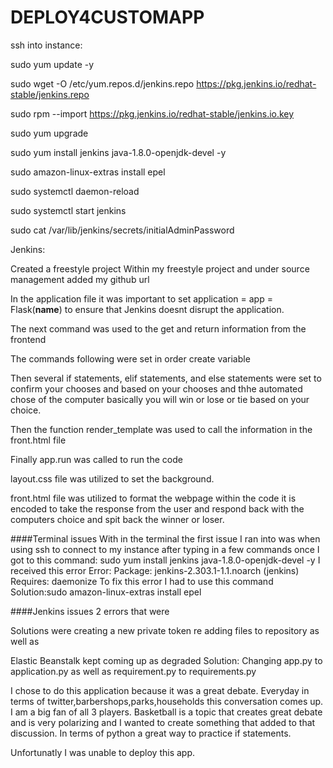 # DEPLOY4CUSTOMAPP

ssh into instance:

sudo yum update -y

sudo wget -O /etc/yum.repos.d/jenkins.repo https://pkg.jenkins.io/redhat-stable/jenkins.repo

sudo rpm --import https://pkg.jenkins.io/redhat-stable/jenkins.io.key

sudo yum upgrade

sudo yum install jenkins java-1.8.0-openjdk-devel -y

sudo amazon-linux-extras install epel

sudo systemctl daemon-reload

sudo systemctl start jenkins

sudo cat /var/lib/jenkins/secrets/initialAdminPassword

Jenkins:

Created a freestyle project
Within my freestyle project and under source management added my github url



In the application file it was important to set application = app = Flask(__name__) 
to ensure that Jenkins doesnt disrupt the application.

The next command was used to the get and return information from the frontend

The commands following were set in order create variable 

Then several if statements, elif statements, and else statements were set to confirm your chooses and based on your chooses and thhe automated chose of the computer basically you will win or lose or tie based on your choice. 

Then the function render_template was used to call the information in the front.html file

Finally app.run was called to run the code 

layout.css file was utilized to set the background.

front.html file was utilized to format the webpage within the code it is encoded to take the response from the user and respond back with the computers choice and spit back the winner or loser.


####Terminal issues
With in the terminal the first issue I ran into was when using ssh to connect to my instance after typing in a few commands once I got to this command:
sudo yum install jenkins java-1.8.0-openjdk-devel -y
I received this error
Error: Package: jenkins-2.303.1-1.1.noarch (jenkins)
           Requires: daemonize
To fix this error I had to use this command 
Solution:sudo amazon-linux-extras install epel 

####Jenkins issues
2 errors that were 

Solutions were creating a new private token re adding files to repository as well as 

Elastic Beanstalk kept coming up as degraded
Solution: Changing app.py to application.py
as well as requirement.py to requirements.py 

I chose to do this application because it was a great debate. Everyday in terms of twitter,barbershops,parks,households this conversation comes up. I am a big fan of all 3 players. Basketball is a topic that creates great debate and is very polarizing and I wanted to create something that added to that discussion. In terms of python a great way to practice if statements.


Unfortunatly I was unable to deploy this app.


